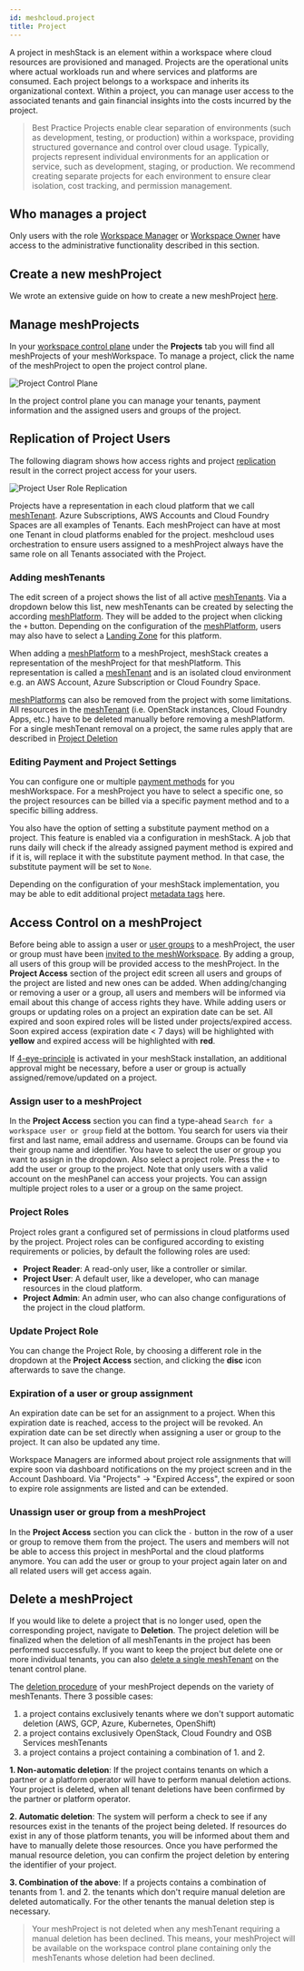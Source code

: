 ```yaml
---
id: meshcloud.project
title: Project
---
```


A project in meshStack is an element within a workspace where cloud resources are provisioned and managed. Projects are the operational units where actual workloads run and where services and platforms are consumed. Each project belongs to a workspace and inherits its organizational context. Within a project, you can manage user access to the associated tenants and gain financial insights into the costs incurred by the project.

> Best Practice
> Projects enable clear separation of environments (such as development, testing, or production) within a workspace, providing structured governance and control over cloud usage.
> Typically, projects represent individual environments for an application or service, such as development, staging, or production. We recommend creating separate projects for each
> environment to ensure clear isolation, cost tracking, and permission management.

## Who manages a project
Only users with the role [Workspace Manager](meshcloud.workspace.md#assign-meshworkspace-roles) or [Workspace Owner](meshcloud.workspace.md#assign-meshworkspace-roles) have access to the administrative functionality described in this section.

## Create a new meshProject

We wrote an extensive guide on how to create a new meshProject [here](./meshstack.how-to.create-project.md).

## Manage meshProjects

In your [workspace control plane](./meshcloud.workspace.md#managing-your-meshworkspace) under the **Projects** tab you will find all meshProjects of your meshWorkspace.
To manage a project, click the name of the meshProject to open the project control plane.

![Project Control Plane](assets/project/control-plane.png)

In the project control plane you can manage your tenants, payment information and the assigned users and groups of the project.

## Replication of Project Users

The following diagram shows how access rights and project [replication](./meshcloud.tenant.md) result in the correct project access for your users.

![Project User Role Replication](assets/project-user-roles.png)

Projects have a representation in each cloud platform that we call [meshTenant](./meshcloud.tenant.md). Azure Subscriptions, AWS Accounts and Cloud Foundry Spaces are all examples of Tenants. Each meshProject can have at most one Tenant in cloud platforms enabled for the project.
meshcloud uses orchestration to ensure users assigned to a meshProject always have the same role on all Tenants associated with the Project.

### Adding meshTenants

The edit screen of a project shows the list of all active [meshTenants](./meshcloud.tenant.md). Via a dropdown below this list, new meshTenants can be created by selecting the according [meshPlatform](meshcloud.platforms.md). They will be added to the project when clicking the `+` button. Depending on the configuration of the [meshPlatform](meshcloud.platforms.md), users may also have to select a [Landing Zone](meshcloud.landing-zones.md) for this platform.

When adding a [meshPlatform](meshcloud.platforms.md) to a meshProject, meshStack creates a representation of the meshProject for that meshPlatform. This representation is called a [meshTenant](meshcloud.tenant.md) and is an isolated cloud environment e.g. an AWS Account, Azure Subscription or Cloud Foundry Space.

[meshPlatforms](meshcloud.platforms.md) can also be removed from the project with some limitations. All resources in the [meshTenant](meshcloud.tenant.md) (i.e. OpenStack instances, Cloud Foundry Apps, etc.) have to be deleted manually before removing a meshPlatform. For a single meshTenant removal on a project, the same rules apply that are described in [Project Deletion](#delete-a-meshproject)

### Editing Payment and Project Settings

You can configure one or multiple [payment methods](meshcloud.payment-methods.md) for you meshWorkspace. For a meshProject you have to select a specific one, so the project resources can be billed via a specific payment method and to a specific billing address.

You also have the option of setting a substitute payment method on a project. This feature is enabled via a configuration in meshStack. A job that runs daily will check if the already assigned payment method is expired and if it is, will replace it with the substitute payment method. In that case, the substitute payment will be set to `None`.

Depending on the configuration of your meshStack implementation, you may be able to edit additional project [metadata tags](./meshcloud.metadata-tags.md) here.

## Access Control on a meshProject

Before being able to assign a user or [user groups](meshcloud.workspace.md#user-groups) to a meshProject, the user or group must have been [invited to the meshWorkspace](meshcloud.workspace.md#invite-users-to-a-meshworkspace-team). By adding a group, all users of this group will be provided access to the meshProject. In the **Project Access** section of the project edit screen all users and groups of the project are listed and new ones can be added. When adding/changing or removing a user or a group, all users and members will be informed via email about this change of access rights they have.
While adding users or groups or updating roles on a project an expiration date can be set. All expired and soon expired roles will be listed under projects/expired access.
Soon expired access (expiration date < 7 days) will be highlighted with **yellow** and expired access will be highlighted with **red**.

If [4-eye-principle](meshstack.authorization.md#user-project-role-approval) is activated in your meshStack installation, an additional approval might be necessary, before a user or group is actually assigned/remove/updated on a project.

### Assign user to a meshProject

In the **Project Access** section you can find a type-ahead `Search for a workspace user or group` field at the bottom. You search for users via their first and last name, email address and username. Groups can be found via their group name and identifier. You have to select the user or group you want to assign in the dropdown. Also select a project role. Press the `+` to add the user or group to the project. Note that only users with a valid account on the meshPanel can access your projects. You can assign multiple project roles to a user or a group on the same project.

### Project Roles

Project roles grant a configured set of permissions in cloud platforms used by the project. Project roles can be configured according to existing requirements or policies, by default the following roles are used:

- **Project Reader**: A read-only user, like a controller or similar.
- **Project User**: A default user, like a developer, who can manage resources in the cloud platform.
- **Project Admin**: An admin user, who can also change configurations of the project in the cloud platform.

### Update Project Role

You can change the Project Role, by choosing a different role in the dropdown at the **Project Access** section, and clicking the **disc** icon afterwards to save the change.

### Expiration of a user or group assignment

An expiration date can be set for an assignment to a project. When this expiration date is reached, access to the project will be revoked. An expiration date can be set directly when assigning a user or group to the project. It can also be updated any time.

Workspace Managers are informed about project role assignments that will expire soon via dashboard notifications on the my project screen and in the Account Dashboard.
Via "Projects" -> "Expired Access", the expired or soon to expire role assignments are listed and can be extended.

### Unassign user or group from a meshProject

In the **Project Access** section you can click the `-` button in the row of a user or group to remove them from the project. The users and members will not be able to access this project in meshPortal and the cloud platforms anymore. You can add the user or group to your project again later on and all related users will get access again.

## Delete a meshProject

If you would like to delete a project that is no longer used, open the corresponding project, navigate to **Deletion**. The project deletion will be finalized when the deletion of all meshTenants in the project has been performed successfully. If you want to keep the project but delete one or more individual tenants, you can also [delete a single meshTenant](meshcloud.tenant.md#delete-a-meshtenant) on the tenant control plane.

The [deletion procedure](meshcloud.tenant.md#delete-a-meshtenant) of your meshProject depends on the variety of meshTenants. There 3 possible cases:

1. a project contains exclusively tenants where we don't support automatic deletion (AWS, GCP, Azure, Kubernetes, OpenShift)
2. a project contains exclusively OpenStack, Cloud Foundry and OSB Services meshTenants
3. a project contains a project containing a combination of 1. and 2.

**1. Non-automatic deletion**: If the project contains tenants on which a partner or a platform operator will have to perform manual deletion actions. Your project is deleted, when all tenant deletions have been confirmed by the partner or platform operator.

**2. Automatic deletion**: The system will perform a check to see if any resources exist in the tenants of the project being deleted. If resources do exist in any of those platform tenants, you will be informed about them and have to manually delete those resources. Once you have performed the manual resource deletion, you can confirm the project deletion by entering the identifier of your project.

**3. Combination of the above**: If a projects contains a combination of tenants from 1. and 2. the tenants which don't require manual deletion are deleted automatically. For the other tenants the manual deletion step is necessary.

> Your meshProject is not deleted when any meshTenant requiring a manual deletion has been declined. This means, your meshProject will be available on the workspace control plane containing only the meshTenants whose deletion had been declined.
